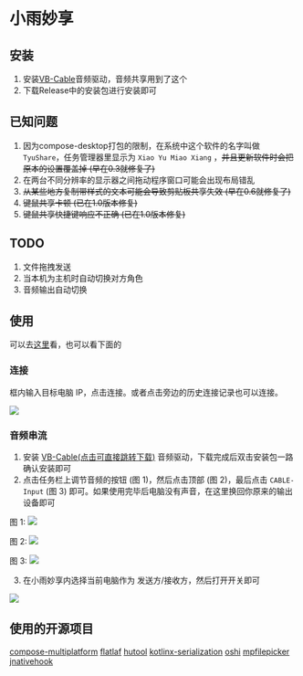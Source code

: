 # 小雨妙享
## 安装
1. 安装[VB-Cable](https://vb-audio.com/Cable/)音频驱动，音频共享用到了这个
2. 下载Release中的安装包进行安装即可

## 已知问题
1. 因为compose-desktop打包的限制，在系统中这个软件的名字叫做 `TyuShare`，任务管理器里显示为 `Xiao Yu Miao Xiang` ，~~并且更新软件时会把原本的设置覆盖掉 (早在0.3就修复了)~~
2. 在两台不同分辨率的显示器之间拖动程序窗口可能会出现布局错乱
3. ~~从某些地方复制带样式的文本可能会导致剪贴板共享失效 (早在0.6就修复了)~~
4. ~~键鼠共享卡顿 (已在1.0版本修复)~~
5. ~~键鼠共享快捷键响应不正确 (已在1.0版本修复)~~

## TODO
1. 文件拖拽发送
2. 当本机为主机时自动切换对方角色
3. 音频输出自动切换

## 使用
可以去[这里](https://note.shirakawatyu.top/article/126)看，也可以看下面的

### 连接

框内输入目标电脑 IP，点击连接。或者点击旁边的历史连接记录也可以连接。

![](https://res.shirakawatyu.top/c171fd96d35a4232bb6abade4d103253.png)

### 音频串流

1. 安装 [VB-Cable(点击可直接跳转下载)](https://vb-audio.com/Cable/index.htm) 音频驱动，下载完成后双击安装包一路确认安装即可
2. 点击任务栏上调节音频的按钮 (图 1)，然后点击顶部 (图 2)，最后点击 `CABLE-Input` (图 3) 即可。如果使用完毕后电脑没有声音，在这里换回你原来的输出设备即可

图 1:
![](https://res.shirakawatyu.top/aac2e4c612aa476a9b33dd705b9b0544.png)

图 2:
![](https://res.shirakawatyu.top/a264c76063a842678143ccbd263b064e.png)

图 3:
![](https://res.shirakawatyu.top/54a5711123fe4c7994a9bb91c52db9a8.png)

3. 在小雨妙享内选择当前电脑作为 发送方/接收方，然后打开开关即可

![](https://res.shirakawatyu.top/16b26f8e0b534e51af3d3f04dfae597f.png)

## 使用的开源项目
[compose-multiplatform](https://github.com/JetBrains/compose-multiplatform)
[flatlaf](https://github.com/JFormDesigner/FlatLaf)
[hutool](https://github.com/dromara/hutool)
[kotlinx-serialization](https://github.com/Kotlin/kotlinx.serialization)
[oshi](https://github.com/oshi/oshi)
[mpfilepicker](https://github.com/Wavesonics/compose-multiplatform-file-picker)
[jnativehook](https://github.com/kwhat/jnativehook)
